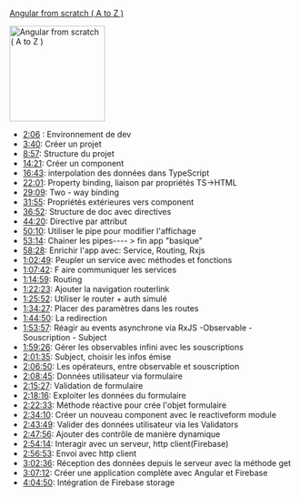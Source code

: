 [Angular  from scratch ( A to Z )](https://www.youtube.com/watch?v=uYhAfgEwNWA)

<img src="https://i.ytimg.com/vi/uYhAfgEwNWA/hqdefault.jpg?sqp=-oaymwEbCKgBEF5IVfKriqkDDggBFQAAiEIYAXABwAEG&rs=AOn4CLBnV0FWNX65rqSCViVjR7TTQl1lMQ" alt="Angular  from scratch ( A to Z )" width="168"/>

- [2:06](https://www.youtube.com/watch?v=uYhAfgEwNWA&t=126s) : Environnement de dev
- [3:40](https://www.youtube.com/watch?v=uYhAfgEwNWA&t=220s): Créer un projet
- [8:57](https://www.youtube.com/watch?v=uYhAfgEwNWA&t=537s): Structure du projet
- [14:21](https://www.youtube.com/watch?v=uYhAfgEwNWA&t=861s): Créer un component
- [16:43](https://www.youtube.com/watch?v=uYhAfgEwNWA&t=1003s): interpolation des données dans TypeScript
- [22:01](https://www.youtube.com/watch?v=uYhAfgEwNWA&t=1321s): Property binding, liaison par propriétés TS->HTML
- [29:09](https://www.youtube.com/watch?v=uYhAfgEwNWA&t=1749s): Two - way binding
- [31:55](https://www.youtube.com/watch?v=uYhAfgEwNWA&t=1915s): Propriétés extérieures vers component
- [36:52](https://www.youtube.com/watch?v=uYhAfgEwNWA&t=2212s): Structure de doc avec directives
- [44:20](https://www.youtube.com/watch?v=uYhAfgEwNWA&t=2660s): Directive par attribut
- [50:10](https://www.youtube.com/watch?v=uYhAfgEwNWA&t=3010s): Utiliser le pipe pour modifier l'affichage
- [53:14](https://www.youtube.com/watch?v=uYhAfgEwNWA&t=3194s): Chainer les pipes---- > fin app "basique"
- [58:28](https://www.youtube.com/watch?v=uYhAfgEwNWA&t=3508s): Enrichir l'app avec: Service, Routing, Rxjs
- [1:02:49](https://www.youtube.com/watch?v=uYhAfgEwNWA&t=3769s): Peupler un service avec méthodes et fonctions
- [1:07:42](https://www.youtube.com/watch?v=uYhAfgEwNWA&t=4062s): F aire communiquer les services
- [1:14:59](https://www.youtube.com/watch?v=uYhAfgEwNWA&t=4499s): Routing
- [1:22:23](https://www.youtube.com/watch?v=uYhAfgEwNWA&t=4943s): Ajouter la navigation routerlink
- [1:25:52](https://www.youtube.com/watch?v=uYhAfgEwNWA&t=5152s): Utiliser le router + auth simulé
- [1:34:27](https://www.youtube.com/watch?v=uYhAfgEwNWA&t=5667s): Placer des paramètres dans les routes
- [1:44:50](https://www.youtube.com/watch?v=uYhAfgEwNWA&t=6290s): La redirection
- [1:53:57](https://www.youtube.com/watch?v=uYhAfgEwNWA&t=6837s): Réagir au events asynchrone via RxJS -Observable - Souscription - Subject
- [1:59:26](https://www.youtube.com/watch?v=uYhAfgEwNWA&t=7166s): Gérer les observables infini avec les souscriptions
- [2:01:35](https://www.youtube.com/watch?v=uYhAfgEwNWA&t=7295s): Subject, choisir les infos émise
- [2:06:50](https://www.youtube.com/watch?v=uYhAfgEwNWA&t=7610s): Les opérateurs, entre observable et souscription
- [2:08:45](https://www.youtube.com/watch?v=uYhAfgEwNWA&t=7725s): Données utilisateur via formulaire
- [2:15:27](https://www.youtube.com/watch?v=uYhAfgEwNWA&t=8127s): Validation de formulaire
- [2:18:16](https://www.youtube.com/watch?v=uYhAfgEwNWA&t=8296s): Exploiter les données du formulaire
- [2:22:33](https://www.youtube.com/watch?v=uYhAfgEwNWA&t=8553s): Méthode réactive pour crée l'objet formulaire
- [2:34:10](https://www.youtube.com/watch?v=uYhAfgEwNWA&t=9250s): Créer un nouveau component avec le reactiveform module
- [2:43:49](https://www.youtube.com/watch?v=uYhAfgEwNWA&t=9829s): Valider des données utilisateur via les Validators
- [2:47:56](https://www.youtube.com/watch?v=uYhAfgEwNWA&t=10076s): Ajouter des contrôle de manière dynamique
- [2:54:14](https://www.youtube.com/watch?v=uYhAfgEwNWA&t=10454s): Interagir avec un serveur, http client(Firebase)
- [2:56:53](https://www.youtube.com/watch?v=uYhAfgEwNWA&t=10613s): Envoi avec http client
- [3:02:36](https://www.youtube.com/watch?v=uYhAfgEwNWA&t=10956s): Réception des données depuis le serveur avec la méthode get
- [3:07:12](https://www.youtube.com/watch?v=uYhAfgEwNWA&t=11232s): Créer une application complète avec Angular et Firebase
- [4:04:50](https://www.youtube.com/watch?v=uYhAfgEwNWA&t=14690s): Intégration de Firebase storage